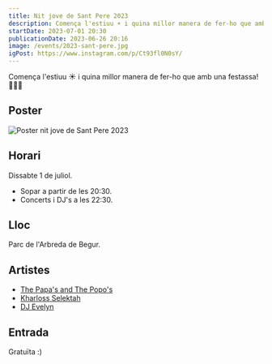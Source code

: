```yaml
---
title: Nit jove de Sant Pere 2023
description: Comença l'estiuu ☀️ i quina millor manera de fer-ho que amb una festassa 🤩🤪😏
startDate: 2023-07-01 20:30
publicationDate: 2023-06-26 20:16
image: /events/2023-sant-pere.jpg
igPost: https://www.instagram.com/p/Ct93fl0N0sY/
---
```


Comença l'estiuu ☀️ i quina millor manera de fer-ho que amb una festassa! 🤩🤪😏

## Poster

![Poster nit jove de Sant Pere 2023](/events/2023-sant-pere.jpg)

## Horari

Dissabte 1 de juliol.

- Sopar a partir de les 20:30.
- Concerts i DJ's a les 22:30.

## Lloc

Parc de l'Arbreda de Begur.

## Artistes

- [The Papa's and The Popo's](https://www.thepapasandthepopos.com/)
- [Kharloss Selektah](https://www.instagram.com/kharloss_selektah/)
- [DJ Evelyn](https://www.instagram.com/djevelynn)

## Entrada

Gratuïta :)
